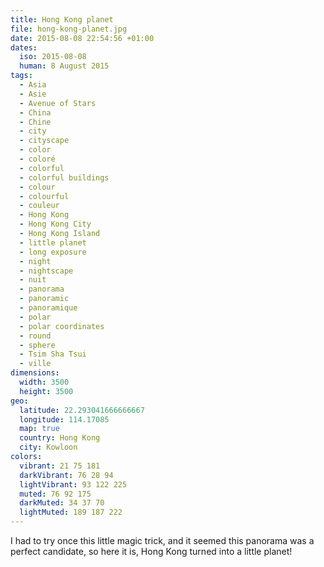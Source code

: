 ```yaml
---
title: Hong Kong planet
file: hong-kong-planet.jpg
date: 2015-08-08 22:54:56 +01:00
dates:
  iso: 2015-08-08
  human: 8 August 2015
tags:
  - Asia
  - Asie
  - Avenue of Stars
  - China
  - Chine
  - city
  - cityscape
  - color
  - coloré
  - colorful
  - colorful buildings
  - colour
  - colourful
  - couleur
  - Hong Kong
  - Hong Kong City
  - Hong Kong Island
  - little planet
  - long exposure
  - night
  - nightscape
  - nuit
  - panorama
  - panoramic
  - panoramique
  - polar
  - polar coordinates
  - round
  - sphere
  - Tsim Sha Tsui
  - ville
dimensions:
  width: 3500
  height: 3500
geo:
  latitude: 22.293041666666667
  longitude: 114.17085
  map: true
  country: Hong Kong
  city: Kowloon
colors:
  vibrant: 21 75 181
  darkVibrant: 76 28 94
  lightVibrant: 93 122 225
  muted: 76 92 175
  darkMuted: 34 37 70
  lightMuted: 189 187 222
---
```


I had to try once this little magic trick, and it seemed this panorama was a perfect candidate, so here it is, Hong Kong turned into a little planet!

